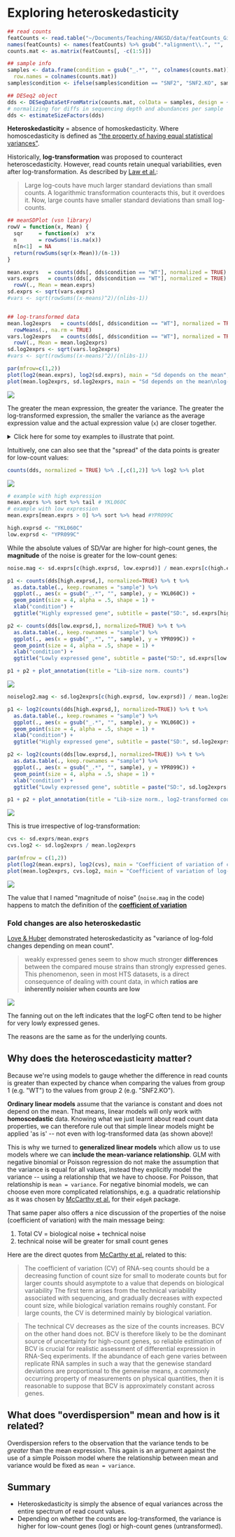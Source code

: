 # Exploring heteroskedasticity


```r
## read counts
featCounts <- read.table("~/Documents/Teaching/ANGSD/data/featCounts_Gierlinski_genes.txt", header=TRUE, row.names = 1)
names(featCounts) <- names(featCounts) %>% gsub(".*alignment\\.", "", .) %>% gsub("_Aligned.*", "",.)
counts.mat <- as.matrix(featCounts[, -c(1:5)])

## sample info
samples <- data.frame(condition = gsub("_.*", "", colnames(counts.mat)),
  row.names = colnames(counts.mat))
samples$condition <- ifelse(samples$condition == "SNF2", "SNF2.KO", samples$condition)

## DESeq2 object
dds <- DESeqDataSetFromMatrix(counts.mat, colData = samples, design = ~condition)
# normalizing for diffs in sequencing depth and abundances per sample
dds <- estimateSizeFactors(dds) 
```

**Heteroskedasticity** = absence of homoskedasticity.
Where homoscedasticity is defined as ["the property of having equal statistical variances"](https://www.merriam-webster.com/dictionary/homoscedasticity).

Historically, **log-transformation** was proposed to counteract heteroscedasticity.
However, read counts retain unequal variabilities, even after log-transformation.
As described by [Law et al.](https://genomebiology.biomedcentral.com/articles/10.1186/gb-2014-15-2-r29):

> Large log-couts have much larger standard deviations than small counts.
> A logarithmic transformation counteracts this, but it overdoes it. Now, large counts have smaller standard deviations than small log-counts.


```r
## meanSDPlot (vsn library)
rowV = function(x, Mean) {
  sqr     = function(x)  x*x
  n       = rowSums(!is.na(x))
  n[n<1]  = NA
  return(rowSums(sqr(x-Mean))/(n-1))
}

mean.exprs   = counts(dds[, dds$condition == "WT"], normalized = TRUE) %>% rowMeans(., na.rm = TRUE)
vars.exprs   = counts(dds[, dds$condition == "WT"], normalized = TRUE) %>% 
  rowV(., Mean = mean.exprs)
sd.exprs <- sqrt(vars.exprs)
#vars <- sqrt(rowSums((x-means)^2)/(nlibs-1))


## log-transformed data
mean.log2exprs   = counts(dds[, dds$condition == "WT"], normalized = TRUE) %>% log2 %>%
  rowMeans(., na.rm = TRUE)
vars.log2exprs   = counts(dds[, dds$condition == "WT"], normalized = TRUE) %>% log2 %>%
  rowV(., Mean = mean.log2exprs)
sd.log2exprs <- sqrt(vars.log2exprs)
#vars <- sqrt(rowSums((x-means)^2)/(nlibs-1))

par(mfrow=c(1,2))
plot(log2(mean.exprs), log2(sd.exprs), main = "Sd depends on the mean", cex = .2, lwd = .1)
plot(mean.log2exprs, sd.log2exprs, main = "Sd depends on the mean\nlog-transformed counts", cex = .2, lwd = .1)
```

![](RNA_heteroskedasticity_files/figure-html/unnamed-chunk-3-1.png)<!-- -->


The greater the mean expression, the greater the variance.
The greater the log-transformed expression, the smaller the variance as the average expression value and the actual expression value (`x`) are closer together.

<details>
  <summary>Click here for some toy examples to illustrate that point.</summary>


```r
1000 - 990
```

```
## [1] 10
```

```r
log2(1000) - log2(990)
```

```
## [1] 0.01449957
```

```r
10 - 9
```

```
## [1] 1
```

```r
log2(10) - log2(9)
```

```
## [1] 0.1520031
```

</details>

Intuitively, one can also see that the "spread" of the data points is greater for low-count values:


```r
counts(dds, normalized = TRUE) %>% .[,c(1,2)] %>% log2 %>% plot
```

![](RNA_heteroskedasticity_files/figure-html/unnamed-chunk-5-1.png)<!-- -->


```r
# example with high expression 
mean.exprs %>% sort %>% tail # YKL060C
# example with low expression
mean.exprs[mean.exprs > 0] %>% sort %>% head #YPR099C
```

```r
high.exprsd <- "YKL060C"
low.exprsd <- "YPR099C"
```

While the absolute values of SD/Var are higher for high-count genes,
the **magnitude** of the noise is greater for the low-count genes:


```r
noise.mag <- sd.exprs[c(high.exprsd, low.exprsd)] / mean.exprs[c(high.exprsd, low.exprsd)]

p1 <- counts(dds[high.exprsd,], normalized=TRUE) %>% t %>% 
  as.data.table(., keep.rownames = "sample") %>% 
  ggplot(., aes(x = gsub("_.*", "", sample), y = YKL060C)) + 
  geom_point(size = 4, alpha = .5, shape = 1) + 
  xlab("condition") + 
  ggtitle("Highly expressed gene", subtitle = paste("SD:", sd.exprs[high.exprsd], "\nSD/mean:", noise.mag[high.exprsd]))

p2 <- counts(dds[low.exprsd,], normalized=TRUE) %>% t %>%
  as.data.table(., keep.rownames = "sample") %>%
  ggplot(., aes(x = gsub("_.*", "", sample), y = YPR099C)) +
  geom_point(size = 4, alpha = .5, shape = 1) + 
  xlab("condition") + 
  ggtitle("Lowly expressed gene", subtitle = paste("SD:", sd.exprs[low.exprsd], "\nSD/mean:", noise.mag[low.exprsd]))

p1 + p2 + plot_annotation(title = "Lib-size norm. counts")
```

![](RNA_heteroskedasticity_files/figure-html/unnamed-chunk-8-1.png)<!-- -->

```r
noiselog2.mag <- sd.log2exprs[c(high.exprsd, low.exprsd)] / mean.log2exprs[c(high.exprsd, low.exprsd)]

p1 <- log2(counts(dds[high.exprsd,], normalized=TRUE)) %>% t %>% 
  as.data.table(., keep.rownames = "sample") %>% 
  ggplot(., aes(x = gsub("_.*", "", sample), y = YKL060C)) + 
  geom_point(size = 4, alpha = .5, shape = 1) + 
  xlab("condition") + 
  ggtitle("Highly expressed gene", subtitle = paste("SD:", sd.log2exprs[high.exprsd], "\nSD/mean:", noiselog2.mag[high.exprsd]))

p2 <- log2(counts(dds[low.exprsd,], normalized=TRUE)) %>% t %>%
  as.data.table(., keep.rownames = "sample") %>%
  ggplot(., aes(x = gsub("_.*", "", sample), y = YPR099C)) +
  geom_point(size = 4, alpha = .5, shape = 1) + 
  xlab("condition") + 
  ggtitle("Lowly expressed gene", subtitle = paste("SD:", sd.log2exprs[low.exprsd], "\nSD/mean:", noiselog2.mag[low.exprsd]))

p1 + p2 + plot_annotation(title = "Lib-size norm., log2-transformed counts")
```

![](RNA_heteroskedasticity_files/figure-html/unnamed-chunk-9-1.png)<!-- -->

This is true irrespective of log-transformation:


```r
cvs <- sd.exprs/mean.exprs
cvs.log2 <- sd.log2exprs / mean.log2exprs

par(mfrow = c(1,2))
plot(log2(mean.exprs), log2(cvs), main = "Coefficient of variation of counts")
plot(mean.log2exprs, cvs.log2, main = "Coefficient of variation of log-transformed counts")
```

![](RNA_heteroskedasticity_files/figure-html/unnamed-chunk-10-1.png)<!-- -->


The value that I named "magnitude of noise" (`noise.mag` in the code) happens to match the definition of the [**coefficient of variation**](https://en.wikipedia.org/wiki/Coefficient_of_variation)

### Fold changes are also heteroskedastic

[Love & Huber](https://genomebiology.biomedcentral.com/articles/10.1186/s13059-014-0550-8) demonstrated heteroskedasticity as "variance of log-fold changes depending on mean count".

>weakly expressed genes seem to show much stronger **differences** between the compared mouse strains than strongly expressed genes. This phenomenon, seen in most HTS datasets, is a direct consequence of dealing with count data, in which **ratios are inherently noisier when counts are low**

![](https://media.springernature.com/full/springer-static/image/art%3A10.1186%2Fs13059-014-0550-8/MediaObjects/13059_2014_Article_550_Fig2_HTML.jpg)

The fanning out on the left indicates that the logFC often tend to be higher for very lowly expressed genes.

The reasons are the same as for the underlying counts.


## Why does the heteroscedasticity matter?

Because we're using models to gauge whether the difference in read counts is greater than expected by chance
when comparing the values from group 1 (e.g. "WT") to the values from group 2 (e.g. "SNF2.KO").

**Ordinary linear models** assume that the variance is constant and does not depend on the mean.
That means, linear models will only work with **homoscedastic** data.
Knowing what we just learnt about read count data properties, we can therefore rule out that simple linear models might be applied 'as is' -- not even with log-transformed data (as shown above)! 

This is why we turned to **generalized linear models** which allow us to use models where we can **include the mean-variance relationship**.
GLM with negative binomial or Poisson regression do not make the assumption that the variance is equal for all values, instead they explicitly model the variance -- using a relationship that we have to choose.
For Poisson, that relationship is `mean = variance`.
For negative binomial models, we can choose even more complicated relationships, e.g. a quadratic relationship as it was chosen by [McCarthy et al.](https://academic.oup.com/nar/article/40/10/4288/2411520) for their `edgeR` package.

That same paper also offers a nice discussion of the properties of the noise (coefficient of variation) with the main message being:

1. Total CV = biological noise + technical noise
2. technical noise will be greater for small count genes

Here are the direct quotes from [McCarthy et al.](https://academic.oup.com/nar/article/40/10/4288/2411520) related to this:

>The coefficient of variation (CV) of RNA-seq counts should be a decreasing function of count size for small to moderate counts but for larger counts should asymptote to a value that depends on biological variability
>The first term arises from the technical variability associated with sequencing, and gradually decreases with expected count size, while biological variation remains roughly constant. For large counts, the CV is determined mainly by biological variation.

>The technical CV decreases as the size of the counts increases. BCV on the other hand does not. BCV is therefore likely to be the dominant source of uncertainty for high-count genes, so reliable estimation of BCV is crucial for realistic assessment of differential expression in RNA-Seq experiments. If the abundance of each gene varies between replicate RNA samples in such a way that the genewise standard deviations are proportional to the genewise means, a commonly occurring property of measurements on physical quantities, then it is reasonable to suppose that BCV is approximately constant across genes.

## What does "overdispersion" mean and how is it related?

Overdispersion refers to the observation that the variance tends to be *greater* than the mean expression. 
This again is an argument against the use of a simple Poisson model where the relationship between mean and variance would be fixed as `mean = variance`. 

## Summary

* Heteroskedasticity is simply the absence of equal variances across the entire spectrum of read count values.
* Depending on whether the counts are log-transformed, the variance is higher for low-count genes (log) or high-count genes (untransformed).
